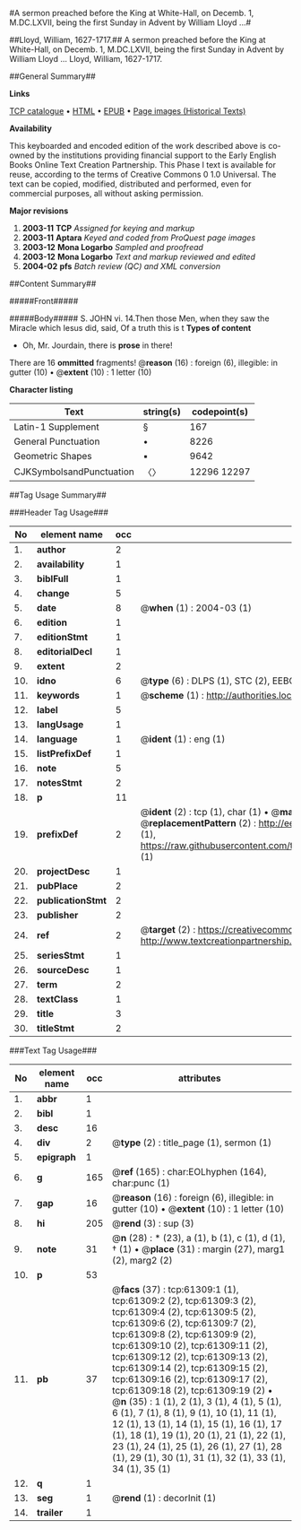 #A sermon preached before the King at White-Hall, on Decemb. 1, M.DC.LXVII, being the first Sunday in Advent by William Lloyd ...#

##Lloyd, William, 1627-1717.##
A sermon preached before the King at White-Hall, on Decemb. 1, M.DC.LXVII, being the first Sunday in Advent by William Lloyd ...
Lloyd, William, 1627-1717.

##General Summary##

**Links**

[TCP catalogue](http://www.ota.ox.ac.uk/tcp/)  • 
[HTML](http://tei.it.ox.ac.uk/tcp/Texts-HTML/free/A48/A48836.html)  • 
[EPUB](http://tei.it.ox.ac.uk/tcp/Texts-EPUB/free/A48/A48836.epub) • 
[Page images (Historical Texts)](https://data.historicaltexts.jisc.ac.uk/view?pubId=eebo-12402717e&pageId=eebo-12402717e-61309-1)

**Availability**

This keyboarded and encoded edition of the
	       work described above is co-owned by the institutions
	       providing financial support to the Early English Books
	       Online Text Creation Partnership. This Phase I text is
	       available for reuse, according to the terms of Creative
	       Commons 0 1.0 Universal. The text can be copied,
	       modified, distributed and performed, even for
	       commercial purposes, all without asking permission.

**Major revisions**

1. __2003-11__ __TCP__ *Assigned for keying and markup*
1. __2003-11__ __Aptara__ *Keyed and coded from ProQuest page images*
1. __2003-12__ __Mona Logarbo__ *Sampled and proofread*
1. __2003-12__ __Mona Logarbo__ *Text and markup reviewed and edited*
1. __2004-02__ __pfs__ *Batch review (QC) and XML conversion*

##Content Summary##

#####Front#####

#####Body#####
S. JOHN vi. 14.Then those Men, when they saw the
Miracle which Iesus did, said,
Of a truth this is t
**Types of content**

  * Oh, Mr. Jourdain, there is **prose** in there!

There are 16 **ommitted** fragments! 
 @__reason__ (16) : foreign (6), illegible: in gutter (10)  •  @__extent__ (10) : 1 letter (10)

**Character listing**


|Text|string(s)|codepoint(s)|
|---|---|---|
|Latin-1 Supplement|§|167|
|General Punctuation|•|8226|
|Geometric Shapes|▪|9642|
|CJKSymbolsandPunctuation|〈〉|12296 12297|

##Tag Usage Summary##

###Header Tag Usage###

|No|element name|occ|attributes|
|---|---|---|---|
|1.|__author__|2||
|2.|__availability__|1||
|3.|__biblFull__|1||
|4.|__change__|5||
|5.|__date__|8| @__when__ (1) : 2004-03 (1)|
|6.|__edition__|1||
|7.|__editionStmt__|1||
|8.|__editorialDecl__|1||
|9.|__extent__|2||
|10.|__idno__|6| @__type__ (6) : DLPS (1), STC (2), EEBO-CITATION (1), OCLC (1), VID (1)|
|11.|__keywords__|1| @__scheme__ (1) : http://authorities.loc.gov/ (1)|
|12.|__label__|5||
|13.|__langUsage__|1||
|14.|__language__|1| @__ident__ (1) : eng (1)|
|15.|__listPrefixDef__|1||
|16.|__note__|5||
|17.|__notesStmt__|2||
|18.|__p__|11||
|19.|__prefixDef__|2| @__ident__ (2) : tcp (1), char (1)  •  @__matchPattern__ (2) : ([0-9\-]+):([0-9IVX]+) (1), (.+) (1)  •  @__replacementPattern__ (2) : http://eebo.chadwyck.com/downloadtiff?vid=$1&page=$2 (1), https://raw.githubusercontent.com/textcreationpartnership/Texts/master/tcpchars.xml#$1 (1)|
|20.|__projectDesc__|1||
|21.|__pubPlace__|2||
|22.|__publicationStmt__|2||
|23.|__publisher__|2||
|24.|__ref__|2| @__target__ (2) : https://creativecommons.org/publicdomain/zero/1.0/ (1), http://www.textcreationpartnership.org/docs/. (1)|
|25.|__seriesStmt__|1||
|26.|__sourceDesc__|1||
|27.|__term__|2||
|28.|__textClass__|1||
|29.|__title__|3||
|30.|__titleStmt__|2||


###Text Tag Usage###

|No|element name|occ|attributes|
|---|---|---|---|
|1.|__abbr__|1||
|2.|__bibl__|1||
|3.|__desc__|16||
|4.|__div__|2| @__type__ (2) : title_page (1), sermon (1)|
|5.|__epigraph__|1||
|6.|__g__|165| @__ref__ (165) : char:EOLhyphen (164), char:punc (1)|
|7.|__gap__|16| @__reason__ (16) : foreign (6), illegible: in gutter (10)  •  @__extent__ (10) : 1 letter (10)|
|8.|__hi__|205| @__rend__ (3) : sup (3)|
|9.|__note__|31| @__n__ (28) : * (23), a (1), b (1), c (1), d (1), † (1)  •  @__place__ (31) : margin (27), marg1 (2), marg2 (2)|
|10.|__p__|53||
|11.|__pb__|37| @__facs__ (37) : tcp:61309:1 (1), tcp:61309:2 (2), tcp:61309:3 (2), tcp:61309:4 (2), tcp:61309:5 (2), tcp:61309:6 (2), tcp:61309:7 (2), tcp:61309:8 (2), tcp:61309:9 (2), tcp:61309:10 (2), tcp:61309:11 (2), tcp:61309:12 (2), tcp:61309:13 (2), tcp:61309:14 (2), tcp:61309:15 (2), tcp:61309:16 (2), tcp:61309:17 (2), tcp:61309:18 (2), tcp:61309:19 (2)  •  @__n__ (35) : 1 (1), 2 (1), 3 (1), 4 (1), 5 (1), 6 (1), 7 (1), 8 (1), 9 (1), 10 (1), 11 (1), 12 (1), 13 (1), 14 (1), 15 (1), 16 (1), 17 (1), 18 (1), 19 (1), 20 (1), 21 (1), 22 (1), 23 (1), 24 (1), 25 (1), 26 (1), 27 (1), 28 (1), 29 (1), 30 (1), 31 (1), 32 (1), 33 (1), 34 (1), 35 (1)|
|12.|__q__|1||
|13.|__seg__|1| @__rend__ (1) : decorInit (1)|
|14.|__trailer__|1||
